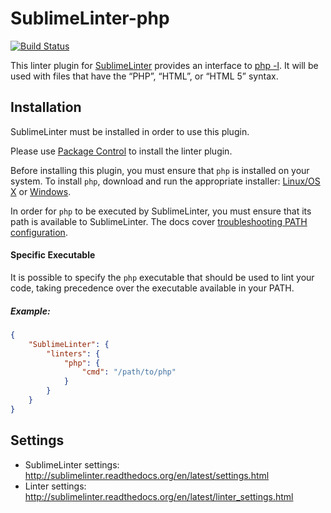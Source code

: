 SublimeLinter-php
=========================

[![Build Status](https://travis-ci.org/SublimeLinter/SublimeLinter-php.svg?branch=master)](https://travis-ci.org/SublimeLinter/SublimeLinter-php)

This linter plugin for [SublimeLinter](https://github.com/SublimeLinter/SublimeLinter) provides an interface to [php -l](http://www.php.net/manual/en/features.commandline.options.php). It will be used with files that have the “PHP”, “HTML”, or “HTML 5” syntax.

## Installation
SublimeLinter must be installed in order to use this plugin. 

Please use [Package Control](https://packagecontrol.io) to install the linter plugin.

Before installing this plugin, you must ensure that `php` is installed on your system. To install `php`, download and run the appropriate installer: [Linux/OS X](http://www.php.net/downloads.php) or [Windows](http://windows.php.net/download/).

In order for `php` to be executed by SublimeLinter, you must ensure that its path is available to SublimeLinter. The docs cover [troubleshooting PATH configuration](http://sublimelinter.readthedocs.io/en/latest/troubleshooting.html#finding-a-linter-executable).

#### Specific Executable
It is possible to specify the `php` executable that should be used to lint your code, taking precedence over the executable available in your PATH.

##### Example:

```json
{
    "SublimeLinter": {
        "linters": {
            "php": {
                "cmd": "/path/to/php"
            }
        }
    }
}
```


## Settings
- SublimeLinter settings: http://sublimelinter.readthedocs.org/en/latest/settings.html
- Linter settings: http://sublimelinter.readthedocs.org/en/latest/linter_settings.html
